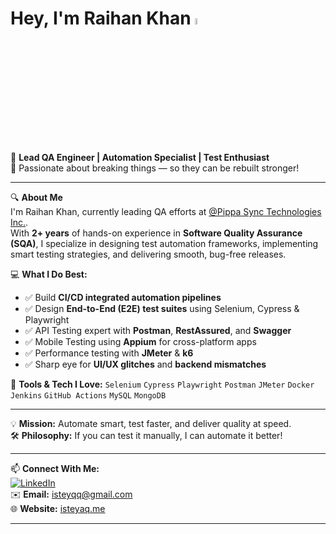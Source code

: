 # Hey, I'm Raihan Khan <a href="https://www.gautamkrishnar.com/"><img src="https://media.giphy.com/media/hvRJCLFzcasrR4ia7z/giphy.gif" width="5%"></a>

🚀 **Lead QA Engineer | Automation Specialist | Test Enthusiast**  
🎯 Passionate about breaking things — so they can be rebuilt stronger!

---

🔍 **About Me**  
I'm Raihan Khan, currently leading QA efforts at [@Pippa Sync Technologies Inc.](https://github.com/chatwoot).  
With **2+ years** of hands-on experience in **Software Quality Assurance (SQA)**, I specialize in designing test automation frameworks, implementing smart testing strategies, and delivering smooth, bug-free releases.

💻 **What I Do Best:**
- ✅ Build **CI/CD integrated automation pipelines**
- ✅ Design **End-to-End (E2E) test suites** using Selenium, Cypress & Playwright
- ✅ API Testing expert with **Postman**, **RestAssured**, and **Swagger**
- ✅ Mobile Testing using **Appium** for cross-platform apps
- ✅ Performance testing with **JMeter** & **k6**
- ✅ Sharp eye for **UI/UX glitches** and **backend mismatches**

🔧 **Tools & Tech I Love:**
`Selenium` `Cypress` `Playwright` `Postman` `JMeter` `Docker` `Jenkins` `GitHub Actions` `MySQL` `MongoDB`

---

💡 **Mission:** Automate smart, test faster, and deliver quality at speed.  
🛠️ **Philosophy:** If you can test it manually, I can automate it better!

---

📫 **Connect With Me:**  
[![LinkedIn](https://img.shields.io/badge/LinkedIn-blue?logo=linkedin&logoColor=white)](https://www.linkedin.com/in/raih9k/)  
✉️ **Email:** [isteyqq@gmail.com](mailto:isteyqq@gmail.com)  
🌐 **Website:** [isteyaq.me](https://isteyaq.me)

---

<!-- ![Visitor Badge](https://visitor-badge.laobi.icu/badge?page_id=raih9k) -->


<!-- 
<a href="https://github.com/Raih9K/Raih9K">
  <picture>
    <source media="(prefers-color-scheme: dark)" srcset="https://raw.githubusercontent.com/Raih9K/Raih9K/main/dark_mode.svg">
    <img alt="Raihan Khan's GitHub Profile README" src="https://raw.githubusercontent.com/Raih9K/Raih9K/main/light_mode.svg">
  </picture>
</a>
-->
